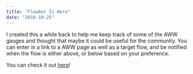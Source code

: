 ```yaml
---
title: "Flowbot Is Here"
date: "2018-10-25"
---
```


I created this a while back to help me keep track of some of the AWW gauges and thought that maybe it could be useful for the community.  You can enter in a link to a AWW page as well as a target flow, and be notified when the flow is either above, or below based on your preference.  

You can check it out <a href="/flowbot">here</a>!